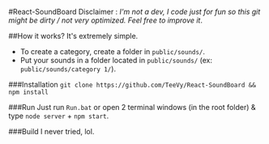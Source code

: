 #React-SoundBoard
Disclaimer : *I'm not a dev, I code just for fun so this git might be dirty / not very optimized. Feel free to improve it*.

##How it works?
It's extremely simple.
* To create a category, create a folder in `public/sounds/`.
* Put your sounds in a folder located in `public/sounds/` (ex: `public/sounds/category 1/`).

###Installation
`git clone https://github.com/TeeVy/React-SoundBoard && npm install`

###Run
Just run `Run.bat` or open 2 terminal windows (in the root folder) & type `node server` + `npm start`.

###Build
I never tried, lol.
